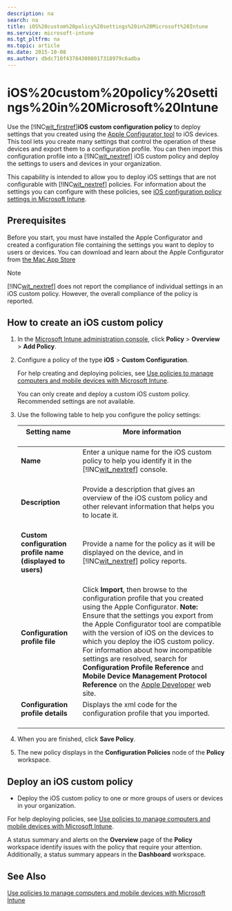 ```yaml
---
description: na
search: na
title: iOS%20custom%20policy%20settings%20in%20Microsoft%20Intune
ms.service: microsoft-intune
ms.tgt_pltfrm: na
ms.topic: article
ms.date: 2015-10-08
ms.author: dbdc710f437843008017318979c6adba
---
```

# iOS%20custom%20policy%20settings%20in%20Microsoft%20Intune
Use the [!INC[wit_firstref](../Token/wit_firstref_md.md)]**iOS custom configuration policy** to deploy settings that you created using the [Apple Configurator tool](https://itunes.apple.com/us/app/apple-configurator/id434433123?mt=12) to iOS devices. This tool lets you create many settings that control the operation of these devices and export them to a configuration profile. You can then import this configuration profile into a [!INC[wit_nextref](../Token/wit_nextref_md.md)] iOS custom policy and deploy the settings to users and devices in your organization.

This capability is intended to allow you to deploy iOS settings that are not configurable with [!INC[wit_nextref](../Token/wit_nextref_md.md)] policies. For information about the settings you can configure with these policies, see [iOS configuration policy settings in Microsoft Intune](../Topic/iOS_configuration_policy_settings_in_Microsoft_Intune.md).

## Prerequisites
Before you start, you must have installed the Apple Configurator and created a configuration file containing the settings you want to deploy to users or devices. You can download and learn about the Apple Configurator from [the Mac App Store](https://itunes.apple.com/us/app/apple-configurator/id434433123?mt=12)

> [!NOTE]
> [!INC[wit_nextref](../Token/wit_nextref_md.md)] does not report the compliance of individual settings in an iOS custom policy. However, the overall compliance of the policy is reported.

## How to create an iOS custom policy

1. In the [Microsoft Intune administration console](https://manage.microsoft.com), click **Policy** &gt; **Overview** &gt; **Add Policy**.

2. Configure a policy of the type **iOS** &gt; **Custom Configuration**.

   For help creating and deploying policies, see [Use policies to manage computers and mobile devices with Microsoft Intune](../Topic/Use_policies_to_manage_computers_and_mobile_devices_with_Microsoft_Intune.md).

   You can only create and deploy a custom iOS custom policy. Recommended settings are not available.

3. Use the following table to help you configure the policy settings:

   |Setting name <br /> <br />|More information <br /> <br />|
   |----------------|--------------------|
   |**Name** <br /> <br />|Enter a unique name for the iOS custom policy to help you identify it in the [!INC[wit_nextref](../Token/wit_nextref_md.md)] console. <br /> <br />|
   |**Description** <br /> <br />|Provide a description that gives an overview of the iOS custom policy and other relevant information that helps you to locate it. <br /> <br />|
   |**Custom configuration profile name (displayed to users)** <br /> <br />|Provide a name for the policy as it will be displayed on the device, and in [!INC[wit_nextref](../Token/wit_nextref_md.md)] policy reports. <br /> <br />|
   |**Configuration profile file** <br /> <br />|Click **Import**, then browse to the configuration profile that you created using the Apple Configurator. **Note:** Ensure that the settings you export from the Apple Configurator tool are compatible with the version of iOS on the devices to which you deploy the iOS custom policy. For information about how incompatible settings are resolved, search for **Configuration Profile Reference** and **Mobile Device Management Protocol Reference** on the [Apple Developer](https://developer.apple.com/) web site. <br />|
   |**Configuration profile details** <br /> <br />|Displays the xml code for the configuration profile that you imported. <br /> <br />|

4. When you are finished, click **Save Policy**.

5. The new policy displays in the **Configuration Policies** node of the **Policy** workspace.

## Deploy an iOS custom policy

- Deploy the iOS custom policy to one or more groups of users or devices in your organization.

For help deploying policies, see [Use policies to manage computers and mobile devices with Microsoft Intune](../Topic/Use_policies_to_manage_computers_and_mobile_devices_with_Microsoft_Intune.md).

A status summary and alerts on the **Overview** page of the **Policy** workspace identify issues with the policy that require your attention. Additionally, a status summary appears in the **Dashboard** workspace.

## See Also
[Use policies to manage computers and mobile devices with Microsoft Intune](../Topic/Use_policies_to_manage_computers_and_mobile_devices_with_Microsoft_Intune.md)

